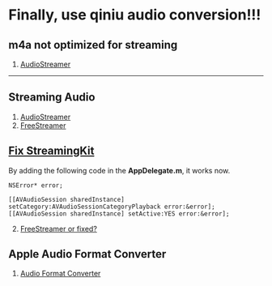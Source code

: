 # Finally, use qiniu audio conversion!!!


## m4a not optimized for streaming

1. [AudioStreamer](https://github.com/mattgallagher/AudioStreamer)

------------------------------------------------------------------------------------------
## Streaming Audio

1. [AudioStreamer](https://github.com/mattgallagher/AudioStreamer)
2. [FreeStreamer](https://github.com/muhku/FreeStreamer)


## [Fix StreamingKit](https://github.com/tumtumtum/StreamingKit/issues?utf8=%E2%9C%93&q=is%3Aissue+is%3Aclosed+dataSourceEof+)

By adding the following code in the **AppDelegate.m**, it works now.
    
    NSError* error;
    
    [[AVAudioSession sharedInstance] setCategory:AVAudioSessionCategoryPlayback error:&error];
    [[AVAudioSession sharedInstance] setActive:YES error:&error];
    

2. [FreeStreamer or fixed?](https://github.com/tumtumtum/StreamingKit/issues/240)
    
## Apple Audio Format Converter
1. [Audio Format Converter](https://developer.apple.com/library/mac/samplecode/ConvertFile/Introduction/Intro.html#//apple_ref/doc/uid/DTS40008649-Intro-DontLinkElementID_2)
